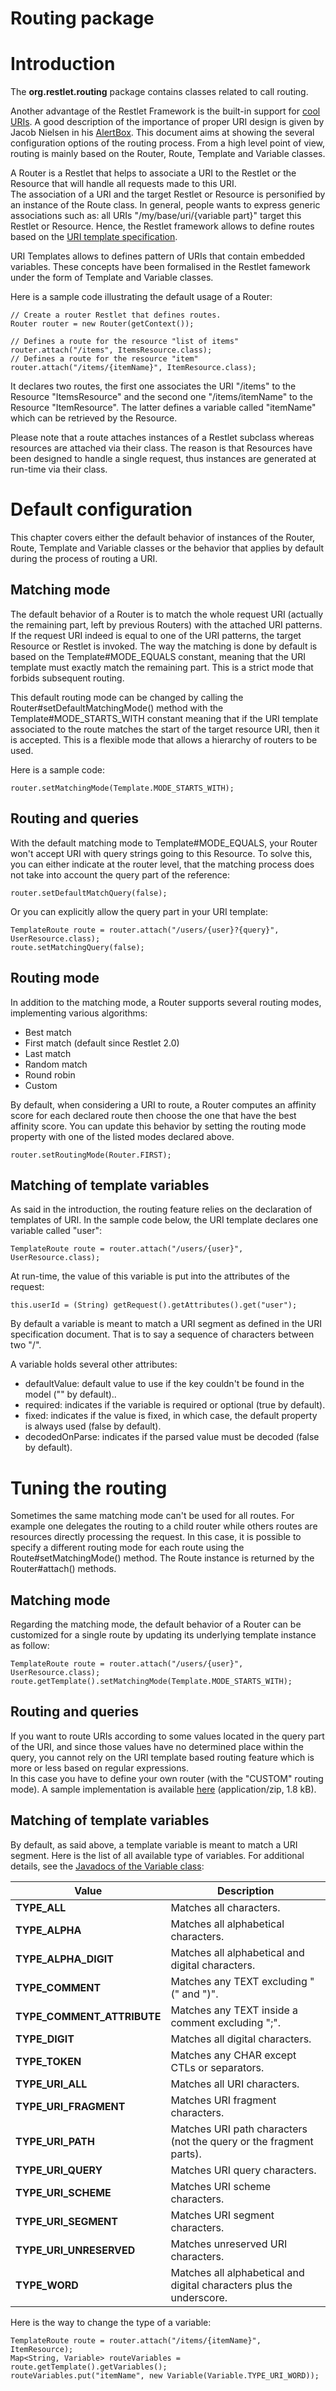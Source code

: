 Routing package
===============

Introduction
============

The **org.restlet.routing** package contains classes related to call
routing.

Another advantage of the Restlet Framework is the built-in support for
[cool
URIs](http://www.w3.org/Provider/Style/URI).
A good description of the importance of proper URI design is given by
Jacob Nielsen in his
[AlertBox](http://www.useit.com/alertbox/990321.html).
This document aims at showing the several configuration options of the
routing process. From a high level point of view, routing is mainly
based on the Router, Route, Template and Variable classes.

A Router is a Restlet that helps to associate a URI to the Restlet or
the Resource that will handle all requests made to this URI.\
 The association of a URI and the target Restlet or Resource is
personified by an instance of the Route class. In general, people wants
to express generic associations such as: all URIs
"/my/base/uri/{variable part}" target this Restlet or Resource. Hence,
the Restlet framework allows to define routes based on the [URI template
specification](http://code.google.com/p/uri-templates/).

URI Templates allows to defines pattern of URIs that contain embedded
variables. These concepts have been formalised in the Restlet famework
under the form of Template and Variable classes.

Here is a sample code illustrating the default usage of a Router:

    // Create a router Restlet that defines routes.
    Router router = new Router(getContext());

    // Defines a route for the resource "list of items"
    router.attach("/items", ItemsResource.class);
    // Defines a route for the resource "item"
    router.attach("/items/{itemName}", ItemResource.class);

It declares two routes, the first one associates the URI "/items" to the
Resource "ItemsResource" and the second one "/items/itemName" to the
Resource "ItemResource". The latter defines a variable called "itemName"
which can be retrieved by the Resource.

Please note that a route attaches instances of a Restlet subclass
whereas resources are attached via their class. The reason is that
Resources have been designed to handle a single request, thus instances
are generated at run-time via their class.

Default configuration
=====================

This chapter covers either the default behavior of instances of the
Router, Route, Template and Variable classes or the behavior that
applies by default during the process of routing a URI.

Matching mode
-------------

The default behavior of a Router is to match the whole request URI
(actually the remaining part, left by previous Routers) with the
attached URI patterns. If the request URI indeed is equal to one of the
URI patterns, the target Resource or Restlet is invoked. The way the
matching is done by default is based on the Template\#MODE\_EQUALS
constant, meaning that the URI template must exactly match the remaining
part. This is a strict mode that forbids subsequent routing.

This default routing mode can be changed by calling the
Router\#setDefaultMatchingMode() method with the
Template\#MODE\_STARTS\_WITH constant meaning that if the URI template
associated to the route matches the start of the target resource URI,
then it is accepted. This is a flexible mode that allows a hierarchy of
routers to be used.

Here is a sample code:

    router.setMatchingMode(Template.MODE_STARTS_WITH);

Routing and queries
-------------------

With the default matching mode to Template\#MODE\_EQUALS, your Router
won't accept URI with query strings going to this Resource. To solve
this, you can either indicate at the router level, that the matching
process does not take into account the query part of the reference:

    router.setDefaultMatchQuery(false);

Or you can explicitly allow the query part in your URI template:

    TemplateRoute route = router.attach("/users/{user}?{query}", UserResource.class);
    route.setMatchingQuery(false);

Routing mode
------------

In addition to the matching mode, a Router supports several routing
modes, implementing various algorithms:

-   Best match
-   First match (default since Restlet 2.0)
-   Last match
-   Random match
-   Round robin
-   Custom

By default, when considering a URI to route, a Router computes an
affinity score for each declared route then choose the one that have the
best affinity score. You can update this behavior by setting the routing
mode property with one of the listed modes declared above.

    router.setRoutingMode(Router.FIRST);

Matching of template variables
------------------------------

As said in the introduction, the routing feature relies on the
declaration of templates of URI. In the sample code below, the URI
template declares one variable called "user":

    TemplateRoute route = router.attach("/users/{user}", UserResource.class);

At run-time, the value of this variable is put into the attributes of
the request:

    this.userId = (String) getRequest().getAttributes().get("user");

By default a variable is meant to match a URI segment as defined in the
URI specification document. That is to say a sequence of characters
between two "/".

A variable holds several other attributes:

-   defaultValue: default value to use if the key couldn't be found in
    the model ("" by default)..
-   required: indicates if the variable is required or optional (true by
    default).
-   fixed: indicates if the value is fixed, in which case, the default
    property is always used (false by default).
-   decodedOnParse: indicates if the parsed value must be decoded (false
    by default).

Tuning the routing
==================

Sometimes the same matching mode can't be used for all routes. For
example one delegates the routing to a child router while others routes
are resources directly processing the request. In this case, it is
possible to specify a different routing mode for each route using the
Route\#setMatchingMode() method. The Route instance is returned by the
Router\#attach() methods.

Matching mode
-------------

Regarding the matching mode, the default behavior of a Router can be
customized for a single route by updating its underlying template
instance as follow:

    TemplateRoute route = router.attach("/users/{user}", UserResource.class);
    route.getTemplate().setMatchingMode(Template.MODE_STARTS_WITH);

Routing and queries
-------------------

If you want to route URIs according to some values located in the query
part of the URI, and since those values have no determined place within
the query, you cannot rely on the URI template based routing feature
which is more or less based on regular expressions.\
 In this case you have to define your own router (with the "CUSTOM"
routing mode). A sample implementation is available
[here](/learn/guide/2.1#/211-restlet/version/default/part/AttachmentData/data "queryRouter")
(application/zip, 1.8 kB).

Matching of template variables
------------------------------

By default, as said above, a template variable is meant to match a URI
segment. Here is the list of all available type of variables. For
additional details, see the [Javadocs of the Variable
class](javadocs://jse/api/org/restlet/routing/Variable.html):

Value | Description
----- | -----------
**TYPE\_ALL** | Matches all characters.
**TYPE\_ALPHA** | Matches all alphabetical characters.
**TYPE\_ALPHA\_DIGIT** | Matches all alphabetical and digital characters.
**TYPE\_COMMENT** | Matches any TEXT excluding "(" and ")".
**TYPE\_COMMENT\_ATTRIBUTE** | Matches any TEXT inside a comment excluding ";".
**TYPE\_DIGIT** | Matches all digital characters.
**TYPE\_TOKEN** | Matches any CHAR except CTLs or separators.
**TYPE\_URI\_ALL** | Matches all URI characters.
**TYPE\_URI\_FRAGMENT** | Matches URI fragment characters.
**TYPE\_URI\_PATH** | Matches URI path characters (not the query or the fragment parts).
**TYPE\_URI\_QUERY** | Matches URI query characters.
**TYPE\_URI\_SCHEME** | Matches URI scheme characters.
**TYPE\_URI\_SEGMENT** | Matches URI segment characters.
**TYPE\_URI\_UNRESERVED** | Matches unreserved URI characters.
**TYPE\_WORD** | Matches all alphabetical and digital characters plus the underscore.

Here is the way to change the type of a variable:

    TemplateRoute route = router.attach("/items/{itemName}", ItemResource);
    Map<String, Variable> routeVariables = route.getTemplate().getVariables();
    routeVariables.put("itemName", new Variable(Variable.TYPE_URI_WORD)); 

